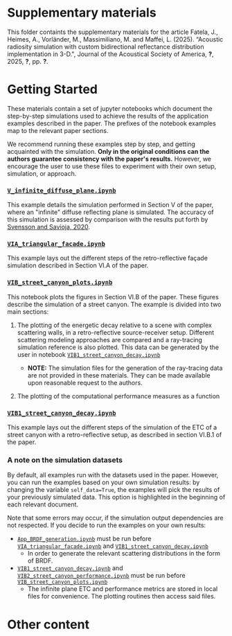 # Supplementary materials
This folder containts the supplementary materials for the article Fatela, J., Heimes, A., Vorländer, M., Massimiliano, M. and Maffei, L. (2025). “Acoustic radiosity simulation with custom bidirectional reflectance distribution implementation in 3-D.", Journal of the Acoustical Society of America, **?**, 2025, **?**, pp. **?**.

Getting Started
===============
These materials contain a set of jupyter notebooks which document the step-by-step simulations used to achieve the results of the application examples described in the paper. The prefixes of the notebook examples map to the relevant paper sections. 

We recommend running these examples step by step, and getting acquainted with the simulation. **Only in the original conditions can the authors guarantee consistency with the paper's results.**
However, we encourage the user to use these files to experiment with their own setup, simulation, or approach.

### [``V_infinite_diffuse_plane.ipynb``](V_infinite_diffuse_plane.ipynb)
This example details the simulation performed in Section V of the paper, where an "infinite" diffuse reflecting plane is simulated. The accuracy of this simulation is assessed by comparison with the results put forth by [Svensson and Savioja, 2020](https://pubs.aip.org/asa/jasa/article-abstract/156/6/3788/3324169/The-Lambert-diffuse-reflection-model-revisited?redirectedFrom=fulltext).

### [``VIA_triangular_facade.ipynb``](VIA_triangular_facade.ipynb)
This example lays out the different steps of the retro-reflective façade simulation described in Section VI.A of the paper.

### [``VIB_street_canyon_plots.ipynb``](VI_street_canyon_plots.ipynb)
This notebook plots the figures in Section VI.B of the paper. These figures describe the simulation of a street canyon. The example is divided into two main sections:

1. The plotting of the energetic decay relative to a scene with complex scattering walls, in a retro-reflective source-receiver setup. Different scattering modeling approaches are compared and a ray-tracing simulation reference is also plotted. This data can be generated by the user in notebook [``VIB1_street_canyon_decay.ipynb``](ASDF)
    - **NOTE:** The simulation files for the generation of the ray-tracing data are not provided in these materials. They can be made available upon reasonable request to the authors. 

2. The plotting of the computational performance measures as a function

### [``VIB1_street_canyon_decay.ipynb``](VIB_street_canyon_decay.ipynb)
This example lays out the different steps of the simulation of the ETC of a street canyon with a retro-reflective setup, as described in section VI.B.1 of the paper.

### A note on the simulation datasets
By default, all examples run with the datasets used in the paper. However, you can run the examples based on your own simulation results: by changing the variable ``self_data=True``, the examples will pick the results of your previously simulated data. This option is highlighted in the beginning of each relevant document.

Note that some errors may occur, if the simulation output dependencies are not respected. If you decide to run the examples on your own results:
- [``App_BRDF_generation.ipynb``](App_BRDF_generation.ipynb) must be run before [``VIA_triangular_facade.ipynb``](VIA_triangular_facade.ipynb) and [``VIB1_street_canyon_decay.ipynb``](VIB_street_canyon_decay.ipynb) 
    - In order to generate the relevant scattering distributions in the form of BRDF.
- [``VIB1_street_canyon_decay.ipynb``](VIB_street_canyon_decay.ipynb) and [``VIB2_street_canyon_performance.ipynb``](VIB_street_canyon_performance.ipynb) must be run before [``VIB_street_canyon_plots.ipynb``](VIB_street_canyon_decay.ipynb)
    - The infinite plane ETC and performance metrics are stored in local files for convenience. The plotting routines then access said files.

Other content
=============